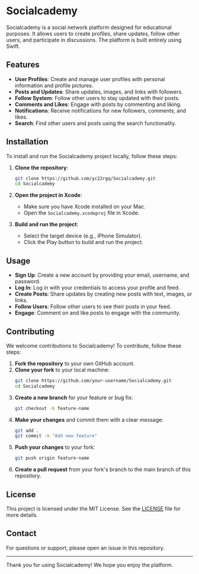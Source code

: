 # Socialcademy

Socialcademy is a social network platform designed for educational purposes. It allows users to create profiles, share updates, follow other users, and participate in discussions. The platform is built entirely using Swift.

## Features

- **User Profiles**: Create and manage user profiles with personal information and profile pictures.
- **Posts and Updates**: Share updates, images, and links with followers.
- **Follow System**: Follow other users to stay updated with their posts.
- **Comments and Likes**: Engage with posts by commenting and liking.
- **Notifications**: Receive notifications for new followers, comments, and likes.
- **Search**: Find other users and posts using the search functionality.

## Installation

To install and run the Socialcademy project locally, follow these steps:

1. **Clone the repository**:
    ```bash
    git clone https://github.com/yc22rgq/Socialcademy.git
    cd Socialcademy
    ```

2. **Open the project in Xcode**:
    - Make sure you have Xcode installed on your Mac.
    - Open the `Socialcademy.xcodeproj` file in Xcode.

3. **Build and run the project**:
    - Select the target device (e.g., iPhone Simulator).
    - Click the Play button to build and run the project.

## Usage

- **Sign Up**: Create a new account by providing your email, username, and password.
- **Log In**: Log in with your credentials to access your profile and feed.
- **Create Posts**: Share updates by creating new posts with text, images, or links.
- **Follow Users**: Follow other users to see their posts in your feed.
- **Engage**: Comment on and like posts to engage with the community.

## Contributing

We welcome contributions to Socialcademy! To contribute, follow these steps:

1. **Fork the repository** to your own GitHub account.
2. **Clone your fork** to your local machine:
    ```bash
    git clone https://github.com/your-username/Socialcademy.git
    cd Socialcademy
    ```
3. **Create a new branch** for your feature or bug fix:
    ```bash
    git checkout -b feature-name
    ```
4. **Make your changes** and commit them with a clear message:
    ```bash
    git add .
    git commit -m "Add new feature"
    ```
5. **Push your changes** to your fork:
    ```bash
    git push origin feature-name
    ```
6. **Create a pull request** from your fork's branch to the main branch of this repository.

## License

This project is licensed under the MIT License. See the [LICENSE](LICENSE) file for more details.

## Contact

For questions or support, please open an issue in this repository.

---

Thank you for using Socialcademy! We hope you enjoy the platform.
